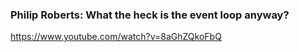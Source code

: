### Philip Roberts: What the heck is the event loop anyway?
https://www.youtube.com/watch?v=8aGhZQkoFbQ
